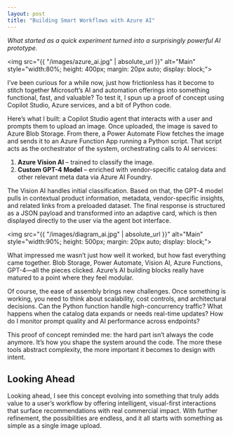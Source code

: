```yaml
---
layout: post  
title: "Building Smart Workflows with Azure AI"
---
```

_What started as a quick experiment turned into a surprisingly powerful AI prototype._

<img src="{{ "/images/azure_ai.jpg" | absolute_url }}" alt="Main" style="width:80%; height: 400px; margin: 20px auto; display: block;">

I’ve been curious for a while now, just how frictionless has it become to stitch together Microsoft’s AI and automation offerings into something functional, fast, and valuable? To test it, I spun up a proof of concept using Copilot Studio, Azure services, and a bit of Python code.

Here’s what I built: a Copilot Studio agent that interacts with a user and prompts them to upload an image. Once uploaded, the image is saved to Azure Blob Storage. From there, a Power Automate Flow fetches the image and sends it to an Azure Function App running a Python script. That script acts as the orchestrator of the system, orchestrating calls to AI services:

1. **Azure Vision AI** – trained to classify the image.  
2. **Custom GPT-4 Model** – enriched with vendor-specific catalog data and other relevant meta data via Azure AI Foundry.

The Vision AI handles initial classification. Based on that, the GPT-4 model pulls in contextual product information, metadata, vendor-specific insights, and related links from a preloaded dataset. The final response is structured as a JSON payload and transformed into an adaptive card, which is then displayed directly to the user via the agent bot interface.

<img src="{{ "/images/diagram_ai.jpg" | absolute_url }}" alt="Main" style="width:90%; height: 500px; margin: 20px auto; display: block;">

What impressed me wasn’t just how well it worked, but how fast everything came together. Blob Storage, Power Automate, Vision AI, Azure Functions, GPT-4—all the pieces clicked. Azure’s AI building blocks really have matured to a point where they feel modular.

Of course, the ease of assembly brings new challenges. Once something is working, you need to think about scalability, cost controls, and architectural decisions. Can the Python function handle high-concurrency traffic? What happens when the catalog data expands or needs real-time updates? How do I monitor prompt quality and AI performance across endpoints?

This proof of concept reminded me: the hard part isn’t always the code anymore. It’s how you shape the system around the code. The more these tools abstract complexity, the more important it becomes to design with intent.

## Looking Ahead

Looking ahead, I see this concept evolving into something that truly adds value to a user’s workflow by offering intelligent, visual-first interactions that surface recommendations with real commercial impact. With further refinement, the possibilities are endless, and it all starts with something as simple as a single image upload.
